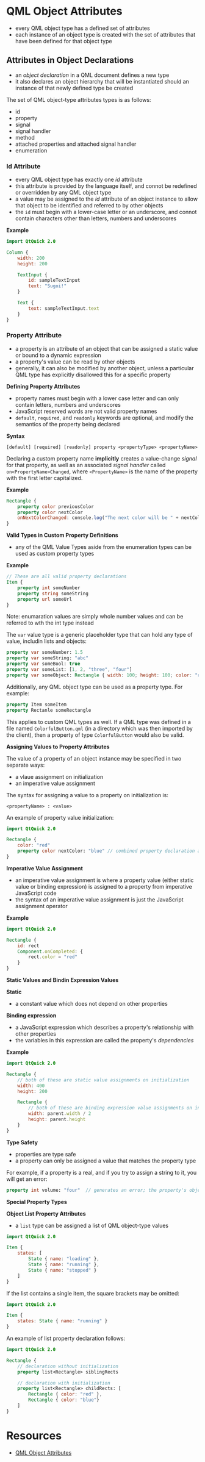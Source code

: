 # QML Object Attributes
- every QML object type has a defined set of attributes
- each instance of an object type is created with the set of attributes that have been defined for that object type

## Attributes in Object Declarations
- an _object declaration_ in a QML document defines a new type
- it also declares an object hierarchy that will be instantiated should an instance of that newly defined type be created

The set of QML object-type attributes types is as follows:
- id
- property
- signal
- signal handler
- method
- attached properties and attached signal handler
- enumeration

### Id Attribute
- every QML object type has exactly one _id_ attribute
- this attribute is provided by the language itself, and connot be redefined or overridden by any QML object type
- a value may be assigned to the _id_ attribute of an object instance to allow that object to be identified and referred to by other objects
- the `id` must begin with a lower-case letter or an underscore, and connot contain characters other than letters, numbers and underscores

**Example**
```QML
import QtQuick 2.0

Column {
    width: 200
    height: 200

    TextInput {
        id: sampleTextInput
        text: "Sugoi!"
    }

    Text {
        text: sampleTextInput.text
    }
}
```

### Property Attribute
- a property is an attribute of an object that can be assigned a static value or bound to a dynamic expression
- a property's value can be read by other objects
- generally, it can also be modified by another object, unless a particular QML type has explicitly disallowed this for a specific property

**Defining Property Attributes**
- property names must begin with a lower case letter and can only contain letters, numbers and underscores
- JavaScript reserved words are not valid property names
- `default`, `required`, and `readonly` keywords are optional, and modify the semantics of the property being declared

**Syntax**
```
[default] [required] [readonly] property <propertyType> <propertyName>
```

Declaring a custom property name **implicitly** creates a value-change _signal_ for that property, as well as an associated _signal handler_ called `on<PropertyName>Changed`, where `<PropertyName>` is the name of the property with the first letter capitalized.

**Example**
```QML
Rectangle {
    property color previousColor
    property color nextColor
    onNextColorChanged: console.log("The next color will be " + nextColor.toString())
}
```

**Valid Types in Custom Property Definitions**
- any of the QML Value Types aside from the enumeration types can be used as custom property types

**Example**
```QML
// These are all valid property declarations
Item {
    property int someNumber
    property string someString
    property url someUrl
}
```
Note: enumaration values are simply whole number values and can be referred to wth the int type instead

The `var` value type is a generic placeholder type that can hold any type of value, includin lists and objects:
```QML
property var someNumber: 1.5
property var someString: "abc"
property var someBool: true
property var someList: [1, 2, "three", "four"]
property var someObject: Rectangle { width: 100; height: 100; color: "red" }
```

Additionally, any QML object type can be used as a property type. For example:
```QML
property Item someItem
property Rectanle someRectangle
```
This applies to custom QML types as well. If a QML type was defined in a file named `ColorfulButton.qml` (in a directory which was then imported by the client), then a property of type `ColorfulButton` would also be valid.

**Assigning Values to Property Attributes**

The value of a property of an object instance may be specified in two separate ways:
- a vlaue assignment on initialization
- an imperative value assignment

The syntax for assigning a value to a property on initialization is:
```
<propertyName> : <value>
```

An example of property value initialization:
```QML
import QtQuick 2.0

Rectangle {
    color: "red"
    property color nextColor: "blue" // combined property declaration and initialization
}
```

**Imperative Value Assignment**
- an imperative value assignment is where a property value (either static value or binding expression) is assigned to a property from imperative JavaScript code
- the syntax of an imperative value assignment is just the JavaScript assignment operator

**Example**
```QML
import QtQuick 2.0

Rectangle {
    id: rect
    Component.onCompleted: {
        rect.color = "red"
    }
}
```

**Static Values and Bindin Expression Values**

**Static**
- a constant value which does not depend on other properties

**Binding expression**
- a JavaScript expression which describes a property's relationship with other properties
- the variables in this expression are called the property's _dependencies_ 

**Example**
```QML
import QtQuick 2.0

Rectangle {
    // both of these are static value assignments on initialization
    width: 400
    height: 200

    Rectangle {
        // both of these are binding expression value assignments on initialization
        width: parent.width / 2
        height: parent.height
    }
}
```

**Type Safety**
- properties are type safe
- a property can only be assigned a value that matches the property type

For example, if a property is a real, and if you try to assign a string to it, you will get an error:
```QML
property int volume: "four"  // generates an error; the property's object will not be loaded
```

**Special Property Types**

**Object List Property Attributes**
- a `list` type can be assigned a list of QML object-type values

```QML
import QtQuick 2.0

Item {
    states: [
        State { name: "loading" },
        State { name: "running" },
        State { name: "stopped" }
    ]
}
```
If the list contains a single item, the square brackets may be omitted:
```QML
import QtQuick 2.0

Item {
    states: State { name: "running" }
}
```
An example of list property declaration follows:
```QML
import QtQuick 2.0

Rectangle {
    // declaration without initialization
    property list<Rectangle> siblingRects

    // declaration with initialization
    property list<Rectangle> childRects: [
        Rectangle { color: "red" },
        Rectangle { color: "blue"}
    ]
}
```


# Resources
- [QML Object Attributes](https://doc.qt.io/qt-6/qtqml-syntax-objectattributes.html)